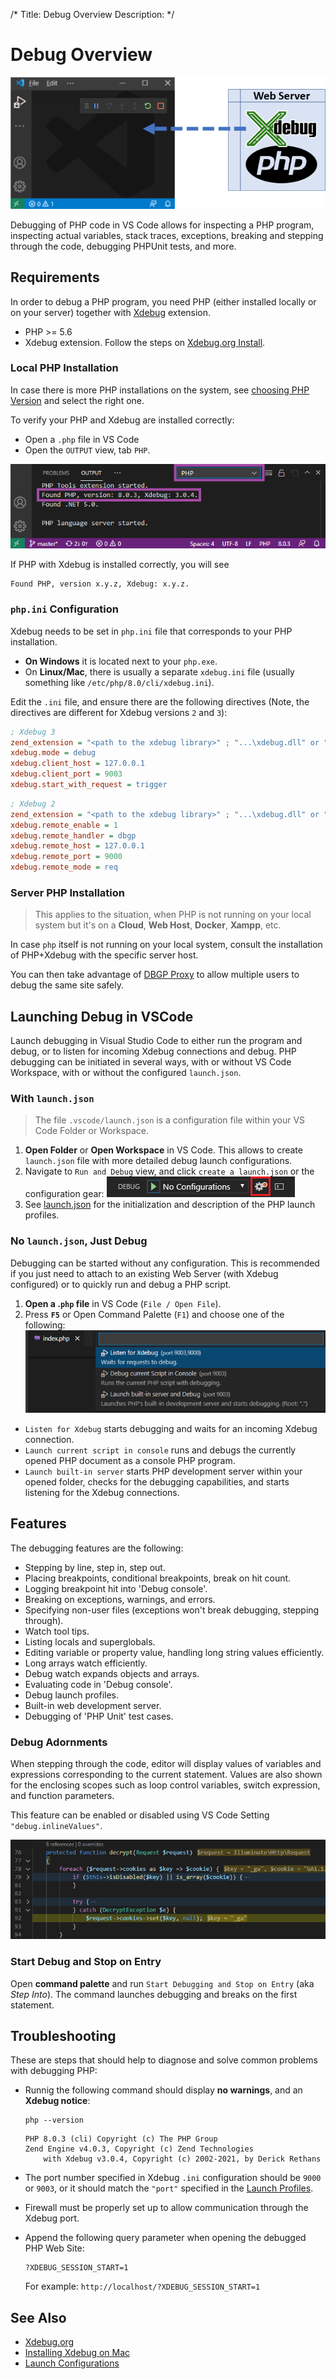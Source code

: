 /*
Title: Debug Overview
Description: 
*/

# Debug Overview

![PHP Xdebug with VSCode Overview](img/vscode-xdebug.png)

Debugging of PHP code in VS Code allows for inspecting a PHP program, inspecting actual variables, stack traces, exceptions, breaking and stepping through the code, debugging PHPUnit tests, and more.

## Requirements

In order to debug a PHP program, you need PHP (either installed locally or on your server) together with [Xdebug](https://xdebug.org) extension.

- PHP >= 5.6
- Xdebug extension. Follow the steps on [Xdebug.org Install](https://xdebug.org/docs/install).

### Local PHP Installation

In case there is more PHP installations on the system, see [choosing PHP Version](../php-version) and select the right one.

To verify your PHP and Xdebug are installed correctly:

- Open a `.php` file in VS Code
- Open the `OUTPUT` view, tab `PHP`.

![PHP info](img/output-php-xdebug.png)

If PHP with Xdebug is installed correctly, you will see

```
Found PHP, version x.y.z, Xdebug: x.y.z.
```

### `php.ini` Configuration

Xdebug needs to be set in `php.ini` file that corresponds to your PHP installation.

- **On Windows** it is located next to your `php.exe`.
- On **Linux/Mac**, there is usually a separate `xdebug.ini` file (usually something like `/etc/php/8.0/cli/xdebug.ini`).

Edit the `.ini` file, and ensure there are the following directives (Note, the directives are different for Xdebug versions `2` and `3`):

```ini
; Xdebug 3
zend_extension = "<path to the xdebug library>" ; "...\xdebug.dll" or ".../xdebug.so"
xdebug.mode = debug
xdebug.client_host = 127.0.0.1
xdebug.client_port = 9003
xdebug.start_with_request = trigger
```

```ini
; Xdebug 2
zend_extension = "<path to the xdebug library>" ; "...\xdebug.dll" or ".../xdebug.so"
xdebug.remote_enable = 1
xdebug.remote_handler = dbgp
xdebug.remote_host = 127.0.0.1
xdebug.remote_port = 9000
xdebug.remote_mode = req
```

### Server PHP Installation

> This applies to the situation, when PHP is not running on your local system but it's on a **Cloud**, **Web Host**, **Docker**, **Xampp**, etc.

In case `php` itself is not running on your local system, consult the installation of PHP+Xdebug with the specific server host.

You can then take advantage of [DBGP Proxy](debug-dbgp-proxy) to allow multiple users to debug the same site safely.

## Launching Debug in VSCode

Launch debugging in Visual Studio Code to either run the program and debug, or to listen for incoming Xdebug connections and debug. PHP debugging can be initiated in several ways, with or without VS Code Workspace, with or without the configured `launch.json`.

### With `launch.json`

> The file `.vscode/launch.json` is a configuration file within your VS Code Folder or Workspace.

1. **Open Folder** or **Open Workspace** in VS Code. This allows to create `launch.json` file with more detailed debug launch configurations.
2. Navigate to `Run and Debug` view, and click `create a launch.json` or the configuration gear:
    ![VSCode debug configurations gear](img/config.png)
3. See [launch.json](launch-json) for the initialization and description of the PHP launch profiles.

### No `launch.json`, Just Debug

Debugging can be started without any configuration. This is recommended if you just need to attach to an existing Web Server (with Xdebug configured) or to quickly run and debug a PHP script.

1. **Open a .`php` file** in VS Code (`File / Open File`).
2. Press **`F5`** or Open Command Palette (`F1`) and choose one of the following:
    ![Debug Quick Pick](img/debug-config-pick.png)

- `Listen for Xdebug` starts debugging and waits for an incoming Xdebug connection.
- `Launch current script in console` runs and debugs the currently opened PHP document as a console PHP program.
- `Launch built-in server` starts PHP development server within your opened folder, checks for the debugging capabilities, and starts listening for the Xdebug connections.

## Features

The debugging features are the following:

- Stepping by line, step in, step out.
- Placing breakpoints, conditional breakpoints, break on hit count.
- Logging breakpoint hit into 'Debug console'.
- Breaking on exceptions, warnings, and errors.
- Specifying non-user files (exceptions won't break debugging, stepping through).
- Watch tool tips.
- Listing locals and superglobals.
- Editing variable or property value, handling long string values efficiently.
- Long arrays watch efficiently.
- Debug watch expands objects and arrays.
- Evaluating code in 'Debug console'.
- Debug launch profiles.
- Built-in web development server.
- Debugging of 'PHP Unit' test cases.

### Debug Adornments

When stepping through the code, editor will display values of variables and expressions corresponding to the current statement. Values are also shown for the enclosing scopes such as loop control variables, switch expression, and function parameters.

This feature can be enabled or disabled using VS Code Setting `"debug.inlineValues"`.

![PHP debug inlines](img/debug-php-inlines.png)

### Start Debug and Stop on Entry

Open **command palette** and run `Start Debugging and Stop on Entry` (aka *Step Into*). The command launches debugging and breaks on the first statement. 

## Troubleshooting

These are steps that should help to diagnose and solve common problems with debugging PHP:

- Runnig the following command should display **no warnings**, and an **Xdebug notice**:
  ```
  php --version
  ```
  ```
  PHP 8.0.3 (cli) Copyright (c) The PHP Group
  Zend Engine v4.0.3, Copyright (c) Zend Technologies
      with Xdebug v3.0.4, Copyright (c) 2002-2021, by Derick Rethans
  ```

- The port number specified in Xdebug `.ini` configuration should be `9000` or `9003`, or it should match the `"port"` specified in the [Launch Profiles](vscode/debug/launch-json).
- Firewall must be properly set up to allow communication through the Xdebug port.
- Append the following query parameter when opening the debugged PHP Web Site:
  ```
  ?XDEBUG_SESSION_START=1
  ```
  For example: `http://localhost/?XDEBUG_SESSION_START=1`

## See Also

- [Xdebug.org](https://xdebug.org/)
- [Installing Xdebug on Mac](https://blog.devsense.com/2019/how-to-install-xdebug-for-phptools-for-vscode-on-mac)
- [Launch Configurations](launch-json)